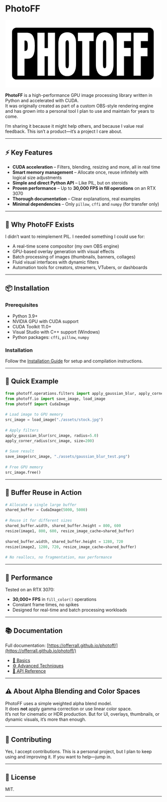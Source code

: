# PhotoFF

![PhotoFF Logo](https://raw.githubusercontent.com/offerrall/photoff/refs/heads/main/assets/logo_lib.png)

**PhotoFF** is a high-performance GPU image processing library written in Python and accelerated with CUDA.  
It was originally created as part of a custom OBS-style rendering engine and has grown into a personal tool I plan to use and maintain for years to come.

I’m sharing it because it might help others, and because I value real feedback. This isn’t a product—it’s a project I care about.

---

## ⚡ Key Features

- **CUDA acceleration** – Filters, blending, resizing and more, all in real time
- **Smart memory management** – Allocate once, reuse infinitely with logical size adjustments
- **Simple and direct Python API** – Like PIL, but on steroids
- **Proven performance** – Up to **30,000 FPS in fill operations** on an RTX 3070
- **Thorough documentation** – Clear explanations, real examples
- **Minimal dependencies** – Only `pillow`, `cffi` and `numpy` (for transfer only)

---

## 🧠 Why PhotoFF Exists

I didn’t want to reimplement PIL. I needed something I could use for:

- A real-time scene compositor (my own OBS engine)
- GPU-based overlay generation with visual effects
- Batch processing of images (thumbnails, banners, collages)
- Fluid visual interfaces with dynamic filters
- Automation tools for creators, streamers, VTubers, or dashboards

---

## 📦 Installation

### Prerequisites

- Python 3.9+
- NVIDIA GPU with CUDA support
- CUDA Toolkit 11.0+
- Visual Studio with C++ support (Windows)
- Python packages: `cffi`, `pillow`, `numpy`

### Installation

Follow the [Installation Guide](https://offerrall.github.io/photoff/installation/) for setup and compilation instructions.

---

## 🧪 Quick Example

```python
from photoff.operations.filters import apply_gaussian_blur, apply_corner_radius
from photoff.io import save_image, load_image
from photoff import CudaImage

# Load image to GPU memory
src_image = load_image("./assets/stock.jpg")

# Apply filters
apply_gaussian_blur(src_image, radius=5.0)
apply_corner_radius(src_image, size=200)

# Save result
save_image(src_image, "./assets/gaussian_blur_test.png")

# Free GPU memory
src_image.free()
```

---

## 🔁 Buffer Reuse in Action

```python
# Allocate a single large buffer
shared_buffer = CudaImage(5000, 5000)

# Reuse it for different sizes
shared_buffer.width, shared_buffer.height = 800, 600
resize(image1, 800, 600, resize_image_cache=shared_buffer)

shared_buffer.width, shared_buffer.height = 1280, 720
resize(image2, 1280, 720, resize_image_cache=shared_buffer)

# No reallocs, no fragmentation, max performance
```

---

## 🚀 Performance

Tested on an RTX 3070:
- **30,000+ FPS** in `fill_color()` operations
- Constant frame times, no spikes
- Designed for real-time and batch processing workloads

---

## 📚 Documentation

Full documentation: [https://offerrall.github.io/photoff/](https://offerrall.github.io/photoff/)

- [🔰 Basics](https://offerrall.github.io/photoff/basics/)
- [⚙️ Advanced Techniques](https://offerrall.github.io/photoff/advanced/)
- [🔬 API Reference](https://offerrall.github.io/photoff/api/)

---

## ⚠️ About Alpha Blending and Color Spaces

PhotoFF uses a simple weighted alpha blend model.  
It does **not** apply gamma correction or use linear color space.  
It’s not for cinematic or HDR production. But for UI, overlays, thumbnails, or dynamic visuals, it’s more than enough.

---

## 🤝 Contributing

Yes, I accept contributions. This is a personal project, but I plan to keep using and improving it. If you want to help—jump in.

---

## 📃 License

MIT.

---

